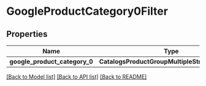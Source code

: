 # GoogleProductCategory0Filter


## Properties
Name | Type | Description | Notes
------------ | ------------- | ------------- | -------------
**google_product_category_0** | **CatalogsProductGroupMultipleStringListCriteria** |  | 

[[Back to Model list]](../README.md#documentation-for-models) [[Back to API list]](../README.md#documentation-for-api-endpoints) [[Back to README]](../README.md)


